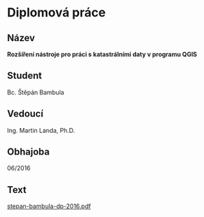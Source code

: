 # Diplomová práce

## Název

**Rozšíření nástroje pro práci s katastrálními daty v programu QGIS**

## Student

Bc. Štěpán Bambula

## Vedoucí

Ing. Martin Landa, Ph.D.

## Obhajoba

06/2016

## Text

[stepan-bambula-dp-2016.pdf](https://github.com/ctu-osgeorel-proj/dp-bambula-2016/raw/master/text/stepan-bambula-dp-2016.pdf)
